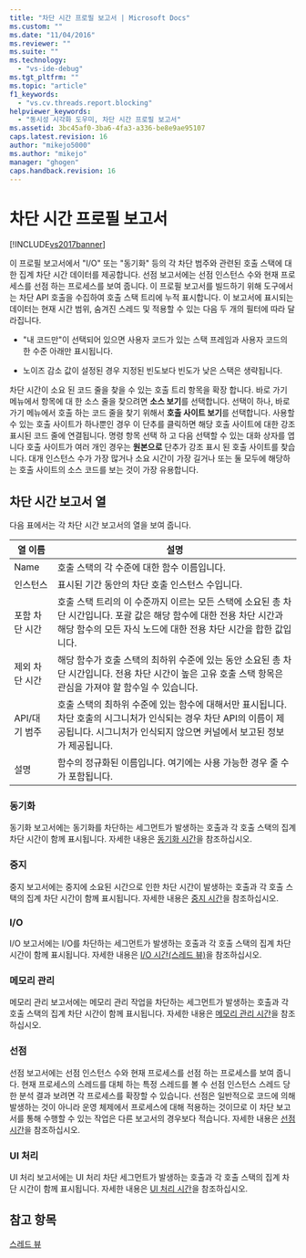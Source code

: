 ```yaml
---
title: "차단 시간 프로필 보고서 | Microsoft Docs"
ms.custom: ""
ms.date: "11/04/2016"
ms.reviewer: ""
ms.suite: ""
ms.technology: 
  - "vs-ide-debug"
ms.tgt_pltfrm: ""
ms.topic: "article"
f1_keywords: 
  - "vs.cv.threads.report.blocking"
helpviewer_keywords: 
  - "동시성 시각화 도우미, 차단 시간 프로필 보고서"
ms.assetid: 3bc45af0-3ba6-4fa3-a336-be8e9ae95107
caps.latest.revision: 16
author: "mikejo5000"
ms.author: "mikejo"
manager: "ghogen"
caps.handback.revision: 16
---
```

# 차단 시간 프로필 보고서
[!INCLUDE[vs2017banner](../code-quality/includes/vs2017banner.md)]

이 프로필 보고서에서 "I\/O" 또는 "동기화" 등의 각 차단 범주와 관련된 호출 스택에 대한 집계 차단 시간 데이터를 제공합니다.  선점 보고서에는 선점 인스턴스 수와 현재 프로세스를 선점 하는 프로세스를 보여 줍니다.  이 프로필 보고서를 빌드하기 위해 도구에서는 차단 API 호출을 수집하여 호출 스택 트리에 누적 표시합니다.  이 보고서에 표시되는 데이터는 현재 시간 범위, 숨겨진 스레드 및 적용할 수 있는 다음 두 개의 필터에 따라 달라집니다.  
  
-   "내 코드만"이 선택되어 있으면 사용자 코드가 있는 스택 프레임과 사용자 코드의 한 수준 아래만 표시됩니다.  
  
-   노이즈 감소 값이 설정된 경우 지정된 빈도보다 빈도가 낮은 스택은 생략됩니다.  
  
 차단 시간이 소요 된 코드 줄을 찾을 수 있는 호출 트리 항목을 확장 합니다.  바로 가기 메뉴에서 항목에 대 한 소스 줄을 찾으려면 **소스 보기**를 선택합니다.  선택이 하나, 바로 가기 메뉴에서 호출 하는 코드 줄을 찾기 위해서 **호출 사이트 보기**를 선택합니다.  사용할 수 있는 호출 사이트가 하나뿐인 경우 이 단추를 클릭하면 해당 호출 사이트에 대한 강조 표시된 코드 줄에 연결됩니다.  명령 항목 선택 하 고 다음 선택할 수 있는 대화 상자를 엽니다 호출 사이트가 여러 개인 경우는 **원본으로** 단추가 강조 표시 된 호출 사이트를 찾습니다.  대개 인스턴스 수가 가장 많거나 소요 시간이 가장 길거나 또는 둘 모두에 해당하는 호출 사이트의 소스 코드를 보는 것이 가장 유용합니다.  
  
## 차단 시간 보고서 열  
 다음 표에서는 각 차단 시간 보고서의 열을 보여 줍니다.  
  
|열 이름|설명|  
|----------|--------|  
|Name|호출 스택의 각 수준에 대한 함수 이름입니다.|  
|인스턴스|표시된 기간 동안의 차단 호출 인스턴스 수입니다.|  
|포함 차단 시간|호출 스택 트리의 이 수준까지 이르는 모든 스택에 소요된 총 차단 시간입니다.  포괄 값은 해당 함수에 대한 전용 차단 시간과 해당 함수의 모든 자식 노드에 대한 전용 차단 시간을 합한 값입니다.|  
|제외 차단 시간|해당 함수가 호출 스택의 최하위 수준에 있는 동안 소요된 총 차단 시간입니다.  전용 차단 시간이 높은 고유 호출 스택 항목은 관심을 가져야 할 함수일 수 있습니다.|  
|API\/대기 범주|호출 스택의 최하위 수준에 있는 함수에 대해서만 표시됩니다.  차단 호출의 시그니처가 인식되는 경우 차단 API의 이름이 제공됩니다.  시그니처가 인식되지 않으면 커널에서 보고된 정보가 제공됩니다.|  
|설명|함수의 정규화된 이름입니다.  여기에는 사용 가능한 경우 줄 수가 포함됩니다.|  
  
### 동기화  
 동기화 보고서에는 동기화를 차단하는 세그먼트가 발생하는 호출과 각 호출 스택의 집계 차단 시간이 함께 표시됩니다.  자세한 내용은 [동기화 시간](../profiling/synchronization-time.md)을 참조하십시오.  
  
### 중지  
 중지 보고서에는 중지에 소요된 시간으로 인한 차단 시간이 발생하는 호출과 각 호출 스택의 집계 차단 시간이 함께 표시됩니다.  자세한 내용은 [중지 시간](../profiling/sleep-time.md)을 참조하십시오.  
  
### I\/O  
 I\/O 보고서에는 I\/O를 차단하는 세그먼트가 발생하는 호출과 각 호출 스택의 집계 차단 시간이 함께 표시됩니다.  자세한 내용은 [I\/O 시간\(스레드 뷰\)](../profiling/i-o-time-threads-view.md)을 참조하십시오.  
  
### 메모리 관리  
 메모리 관리 보고서에는 메모리 관리 작업을 차단하는 세그먼트가 발생하는 호출과 각 호출 스택의 집계 차단 시간이 함께 표시됩니다.  자세한 내용은 [메모리 관리 시간](../profiling/memory-management-time.md)을 참조하십시오.  
  
### 선점  
 선점 보고서에는 선점 인스턴스 수와 현재 프로세스를 선점 하는 프로세스를 보여 줍니다.  현재 프로세스의 스레드를 대체 하는 특정 스레드를 볼 수 선점 인스턴스 스레드 당 한 분석 결과 보려면 각 프로세스를 확장할 수 있습니다.  선점은 일반적으로 코드에 의해 발생하는 것이 아니라 운영 체제에서 프로세스에 대해 적용하는 것이므로 이 차단 보고서를 통해 수행할 수 있는 작업은 다른 보고서의 경우보다 적습니다.  자세한 내용은 [선점 시간](../profiling/preemption-time.md)을 참조하십시오.  
  
### UI 처리  
 UI 처리 보고서에는 UI 처리 차단 세그먼트가 발생하는 호출과 각 호출 스택의 집계 차단 시간이 함께 표시됩니다.  자세한 내용은 [UI 처리 시간](../profiling/ui-processing-time.md)을 참조하십시오.  
  
## 참고 항목  
 [스레드 뷰](../profiling/threads-view-parallel-performance.md)